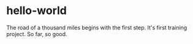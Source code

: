 # hello-world
The road of a thousand miles begins with the first step.
It's first training project.
So far, so good.

